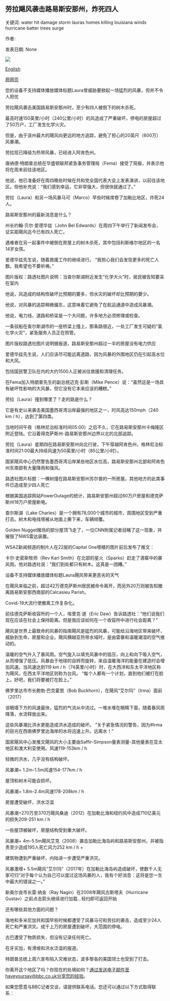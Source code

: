## 劳拉飓风袭击路易斯安那州，炸死四人

关键词: water hit damage storm lauras homes killing louisiana winds hurricane batter trees surge

作者: 

发表日期: None

![](https://ichef.bbci.co.uk/images/ic/1024x576/p08ps4jf.jpg)

[English](Hurricane%20Laura%27s%20winds%20batter%20Louisiana%2C%20killing%20four.md)

[原网页](https://www.bbc.com/news/world-us-canada-53928960)

您的设备不支持媒体播放媒体标题Laura曾威胁要掀起一场猛烈的风暴，但并不令人担忧

劳拉飓风袭击美国路易斯安那州时，至少有四人被倒下的树木杀死。

最高时速150英里/小时（240公里/小时）的风造成了严重破坏，停电的房屋超过了50万户，工厂发生化学火灾。

但是，由于该州最大的飓风向更远的地方追踪，避免了担心的20英尺（600万）风暴潮。

劳拉现已降级为热带风暴，已经进入阿肯色州。

唐纳德·特朗普总统在华盛顿联邦紧急事务管理局（Fema）接受了简报，并表示他将在周末前往该地区。

他说，他已准备好在周四晚些时候在共和党全国代表大会上发表演讲，以前往该地区。但他补充说：“我们感到幸运，它非常强大，但很快就通过了。”

劳拉（Laura）和另一场风暴马可（Marco）早些时候席卷了加勒比地区，炸死24人。

路易斯安那州的最新消息是什么？

州长约翰·贝尔·爱德华兹（John Bel Edwards）在周四下午举行了新闻发布会，证实距飓风迄​​今已有四人死亡。

遇难者在另一起事件中被倒在房屋上的树木杀死，其中包括利斯维尔地区的一名14岁女孩。

爱德华兹先生说，随着救援工作的继续进行。 “我担心我们会发现更多的死亡人数。我希望也不要祈祷。”

图片版权：路透社图片说明：当查尔斯湖附近发生“化学大火”时，居民被告知要呆在室内

他说，风造成的结构性破坏比预期的要多，但水灾的破坏却比预期的要少。

他说，对风暴的追踪稍微偏东，这意味着它避免了在航运通道中造成风暴潮。

他说，电力线，道路和桥梁是一个大问题，许多地方必须修理或检查。

一条驳船在查尔斯湖市的一座桥梁上撞上，那条路很近，一处工厂发生可疑的“氯化学火灾”，紧急服务人员正在照管。

图片版权路透社图片说明据报道，路易斯安那州超过一半的房屋没有电力供应

爱德华兹先生说，人们应该尽可能远离道路，因为风暴的外围地区仍在引起高水位和大风。

包括国民警卫队在内的大约1500人正被派往救援和清理任务。

在Fema加入特朗普先生的副总统迈克·彭斯（Mike Pence）说：“虽然这是一场具有破坏性影响的大风暴，但它没有它本来应该的糟糕。”

劳拉（Laura）撞到哪里了？走的路是什么？

它是有史以来袭击美国墨西哥湾沿岸最强的地区之一，时风高达150mph（240 km / h），达到了第四类。

当地时间午夜（格林尼治标准时间05:00）之后不久，它在路易斯安那州卡梅隆区附近登陆。它沿着得克萨斯州-路易斯安那州边界以北的北部追踪。

劳拉（Laura）星期四在路易斯安那州向北行驶，下午穿越阿肯色州，格林尼治标准时间21:00最大持续风速为50英里/小时（85公里/小时）。

国家飓风中心仍然警告墨西哥湾沿岸某些地区水位高，路易斯安那州北部和阿肯色州东南部有大量降雨和强风。

路透社图片标题：一棵树撞在路易斯安那州苏尔普的一所房屋。其他地方的此类事件已造成至少四人死亡

根据美国追踪网站PowerOutage的统计，路易斯安那州超过60万户房屋和德克萨斯州18万户房屋断电。

查尔斯湖（Lake Charles）是一个拥有78,000个城市的城市，周围地区受到严重打击。树木和电线塔被从地面上撕下来，车辆倾覆。

Golden Nugget赌场的部分屋顶飞走了，一位CNN附属记者目睹了这一现象，并摧毁了NWS雷达装置。

WSAZ新闻频道的制片人在22层的Capital One塔楼的图片前后发布了推文：

卡尔·史密斯牧师（Rev Karl Smith）在北部的星火（Sparks）赶走了酒窖中的暴风雨。他对路透社说：“我们到处都只有树木。这真是一团糟。”

设备不支持媒体播放媒体标题Laura飓风带来更恶劣的天气

在飓风来临之前，超过42万德克萨斯州居民被命令离开，而另外20万则被告知撤离路易斯安那西南部的Calcasieu Parish。

Covid-19大流行使撤离工作复杂化。

前往德克萨斯收容所的一个人，埃里克·道（Eric Daw）告诉路透社：“他们说我们现在应该在社会上保持距离。但是我应该如何在一个收容所中进行社会距离？”

飓风是世界上最致命的风暴的指南飓风是猛烈的风暴，可能给沿海地区带来破坏，威胁到生命，房屋和企业。飓风横越亚热带水域时，是由雷暴和温暖潮湿的空气推动的。

温暖的空气升入了暴风雨。空气旋入以填充风暴中的低压，向上和向下吸入空气，从而增强了低压。风暴由于地球的自转而旋转，来自温暖海洋的能量在建造时会增加风速。当风速达到119 km / h（74英里/小时）时，在大西洋和东太平洋地区称为飓风，在西太平洋地区则称为台风。 “每个人都有一个计划，直到他们被打在脸上。好吧，我们将要被打在脸上。”

佛罗里达市市长鲍勃·巴克霍恩（Bob Buckhorn），在飓风“艾尔玛”（Irma）面前（2017）

该眼墙下方的风速最快，猛烈的气流从中流过。一堆水堆在眼睛下面，随着暴风雨降落，水流释放出来。

这些风暴潮比洪水更能造成洪水造成的破坏。 “关于紧急情况的警告，因为\#Irma的目光在西南佛罗里达海岸的水将迅速上升。远离水！”

国家飓风中心发推文飓风的大小主要由Saffir-Simpson量表测量-其他量表在亚太地区和澳大利亚使用。风速119-153km / h

轻微的洪水，几乎没有结构破坏。

风暴潮+ 1.2m-1.5m风速154-177km / h

屋顶和树木可能会损坏。

风暴潮+ 1.8m-2.4m风速178-208km / h

房屋遭受破坏，洪水泛滥

风暴潮+270万至370万飓风桑迪（2012）在加勒比海和纽约风中造成710亿美元的损失209-251 km / h

一些屋顶被破坏，房屋结构受到重大破坏。

风暴潮+ 4m-5.5m飓风艾克（2008）袭击加勒比海岛屿和路易斯安那州，并被指责至少造成195人死亡风力252 km / h +

建筑物遭到严重破坏，内陆进一步遭受严重洪灾。

风暴激增+ 5.5m飓风“艾尔玛”（2017年）在加勒比海岛屿造成破坏，使数千人无家可归“对于每个认为自己可以度过这场风暴的人，我有个好消息：这将是您一生中最大的错误之一。”

新奥尔良市长雷·纳金（Ray Nagin）在2008年飓风古斯塔夫（Hurricane Gustav）之前点击箭头继续进行加载...轻扫即可返回开始

还有哪些其他方面的问题？

海地和多米尼加共和国早些时候都遭受了风暴马可和劳拉的袭击，造成至少24人死亡和严重洪灾。成千上万的房屋遭到破坏，大范围的停电。

古巴遭受了物质损失，但没有记录任何死亡。

在牙买加，有滑坡和洪水泛滥的报道。

特朗普总统上周六宣布陷入灾难状态，波多黎各的美国领土也受到了打击。

你离开这个地区了吗？你现在的处境如何？通过发送电子邮件至haveyoursay@bbc.co.uk分享您的经验。

如果您愿意与BBC记者交谈，请提供联系电话。您还可以通过以下方式取得联系：